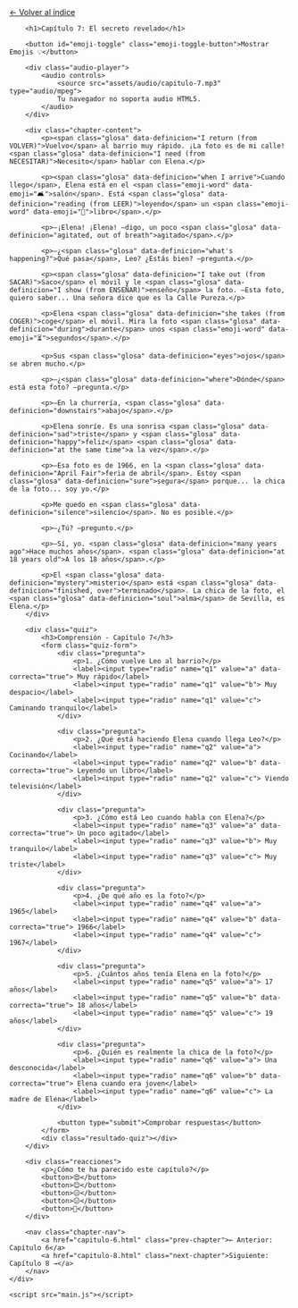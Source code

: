 <!DOCTYPE html>
<html lang="es">
<head>
    <meta charset="UTF-8">
    <meta name="viewport" content="width=device-width, initial-scale=1.0">
    <title>Capítulo 7: El secreto revelado</title>
    <link rel="stylesheet" href="style.css">
</head>
<body>
    <div class="container">
        <a href="index.html" class="back-link">← Volver al índice</a>
        
        <h1>Capítulo 7: El secreto revelado</h1>
        
        <button id="emoji-toggle" class="emoji-toggle-button">Mostrar Emojis 💡</button>
        
        <div class="audio-player">
            <audio controls>
                <source src="assets/audio/capitulo-7.mp3" type="audio/mpeg">
                Tu navegador no soporta audio HTML5.
            </audio>
        </div>
        
        <div class="chapter-content">
            <p><span class="glosa" data-definicion="I return (from VOLVER)">Vuelvo</span> al barrio muy rápido. ¡La foto es de mi calle! <span class="glosa" data-definicion="I need (from NECESITAR)">Necesito</span> hablar con Elena.</p>

            <p><span class="glosa" data-definicion="when I arrive">Cuando llego</span>, Elena está en el <span class="emoji-word" data-emoji="🛋️">salón</span>. Está <span class="glosa" data-definicion="reading (from LEER)">leyendo</span> un <span class="emoji-word" data-emoji="📖">libro</span>.</p>

            <p>—¡Elena! ¡Elena! —digo, un poco <span class="glosa" data-definicion="agitated, out of breath">agitado</span>.</p>

            <p>—¿<span class="glosa" data-definicion="what's happening?">Qué pasa</span>, Leo? ¿Estás bien? —pregunta.</p>

            <p><span class="glosa" data-definicion="I take out (from SACAR)">Saco</span> el móvil y le <span class="glosa" data-definicion="I show (from ENSEÑAR)">enseño</span> la foto. —Esta foto, quiero saber... Una señora dice que es la Calle Pureza.</p>

            <p>Elena <span class="glosa" data-definicion="she takes (from COGER)">coge</span> el móvil. Mira la foto <span class="glosa" data-definicion="during">durante</span> unos <span class="emoji-word" data-emoji="⏳">segundos</span>.</p>

            <p>Sus <span class="glosa" data-definicion="eyes">ojos</span> se abren mucho.</p>

            <p>—¿<span class="glosa" data-definicion="where">Dónde</span> está esta foto? —pregunta.</p>

            <p>—En la churrería, <span class="glosa" data-definicion="downstairs">abajo</span>.</p>

            <p>Elena sonríe. Es una sonrisa <span class="glosa" data-definicion="sad">triste</span> y <span class="glosa" data-definicion="happy">feliz</span> <span class="glosa" data-definicion="at the same time">a la vez</span>.</p>

            <p>—Esa foto es de 1966, en la <span class="glosa" data-definicion="April Fair">feria de abril</span>. Estoy <span class="glosa" data-definicion="sure">segura</span> porque... la chica de la foto... soy yo.</p>

            <p>Me quedo en <span class="glosa" data-definicion="silence">silencio</span>. No es posible.</p>

            <p>—¿Tú? —pregunto.</p>

            <p>—Sí, yo. <span class="glosa" data-definicion="many years ago">Hace muchos años</span>. <span class="glosa" data-definicion="at 18 years old">A los 18 años</span>.</p>

            <p>El <span class="glosa" data-definicion="mystery">misterio</span> está <span class="glosa" data-definicion="finished, over">terminado</span>. La chica de la foto, el <span class="glosa" data-definicion="soul">alma</span> de Sevilla, es Elena.</p>
        </div>

        <div class="quiz">
            <h3>Comprensión - Capítulo 7</h3>
            <form class="quiz-form">
                <div class="pregunta">
                    <p>1. ¿Cómo vuelve Leo al barrio?</p>
                    <label><input type="radio" name="q1" value="a" data-correcta="true"> Muy rápido</label>
                    <label><input type="radio" name="q1" value="b"> Muy despacio</label>
                    <label><input type="radio" name="q1" value="c"> Caminando tranquilo</label>
                </div>

                <div class="pregunta">
                    <p>2. ¿Qué está haciendo Elena cuando llega Leo?</p>
                    <label><input type="radio" name="q2" value="a"> Cocinando</label>
                    <label><input type="radio" name="q2" value="b" data-correcta="true"> Leyendo un libro</label>
                    <label><input type="radio" name="q2" value="c"> Viendo televisión</label>
                </div>

                <div class="pregunta">
                    <p>3. ¿Cómo está Leo cuando habla con Elena?</p>
                    <label><input type="radio" name="q3" value="a" data-correcta="true"> Un poco agitado</label>
                    <label><input type="radio" name="q3" value="b"> Muy tranquilo</label>
                    <label><input type="radio" name="q3" value="c"> Muy triste</label>
                </div>

                <div class="pregunta">
                    <p>4. ¿De qué año es la foto?</p>
                    <label><input type="radio" name="q4" value="a"> 1965</label>
                    <label><input type="radio" name="q4" value="b" data-correcta="true"> 1966</label>
                    <label><input type="radio" name="q4" value="c"> 1967</label>
                </div>

                <div class="pregunta">
                    <p>5. ¿Cuántos años tenía Elena en la foto?</p>
                    <label><input type="radio" name="q5" value="a"> 17 años</label>
                    <label><input type="radio" name="q5" value="b" data-correcta="true"> 18 años</label>
                    <label><input type="radio" name="q5" value="c"> 19 años</label>
                </div>

                <div class="pregunta">
                    <p>6. ¿Quién es realmente la chica de la foto?</p>
                    <label><input type="radio" name="q6" value="a"> Una desconocida</label>
                    <label><input type="radio" name="q6" value="b" data-correcta="true"> Elena cuando era joven</label>
                    <label><input type="radio" name="q6" value="c"> La madre de Elena</label>
                </div>

                <button type="submit">Comprobar respuestas</button>
            </form>
            <div class="resultado-quiz"></div>
        </div>

        <div class="reacciones">
            <p>¿Cómo te ha parecido este capítulo?</p>
            <button>😍</button>
            <button>😊</button>
            <button>😐</button>
            <button>😕</button>
            <button>🤔</button>
        </div>

        <nav class="chapter-nav">
            <a href="capitulo-6.html" class="prev-chapter">← Anterior: Capítulo 6</a>
            <a href="capitulo-8.html" class="next-chapter">Siguiente: Capítulo 8 →</a>
        </nav>
    </div>

    <script src="main.js"></script>
</body>
</html>
